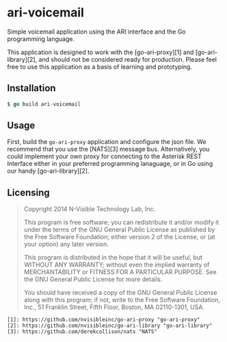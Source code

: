 ari-voicemail
=============
Simple voicemail application using the ARI interface and the Go programming
language.

This application is designed to work with the [go-ari-proxy][1] and
[go-ari-library][2], and should not be considered ready for production. Please
feel free to use this application as a basis of learning and prototyping.

Installation
------------
```go
$ go build ari-voicemail
```

Usage
-----
First, build the `go-ari-proxy` application and configure the json file. We
recommend that you use the [NATS][3] message bus. Alternatively, you could
implement your own proxy for connecting to the Asterisk REST Interface either
in your preferred programming lanaguage, or in Go using our handy
[go-ari-library][2].

Licensing
---------
> Copyright 2014 N-Visible Technology Lab, Inc.
> 
> This program is free software; you can redistribute it and/or
> modify it under the terms of the GNU General Public License
> as published by the Free Software Foundation; either version 2
> of the License, or (at your option) any later version.
> 
> This program is distributed in the hope that it will be useful,
> but WITHOUT ANY WARRANTY; without even the implied warranty of
> MERCHANTABILITY or FITNESS FOR A PARTICULAR PURPOSE.  See the
> GNU General Public License for more details.
> 
> You should have received a copy of the GNU General Public License
> along with this program; if not, write to the Free Software
> Foundation, Inc., 51 Franklin Street, Fifth Floor, Boston, MA  02110-1301, USA.

	[1]: https://github.com/nvisibleinc/go-ari-proxy "go-ari-proxy"
	[2]: https://github.com/nvisibleinc/go-ari-library "go-ari-library"
	[3]: https://github.com/derekcollison/nats "NATS"